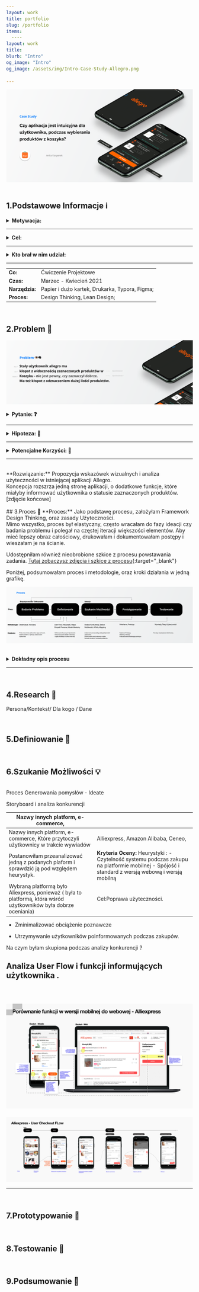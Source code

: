 ```yaml
---
layout: work
title: portfolio
slug: /portfolio
items:
  ----
layout: work
title: 
blurb: "Intro"
og_image: "Intro"
og_image: /assets/img/Intro-Case-Study-Allegro.png
      
---   
```


[![image-text markdown="1"](https://raw.githubusercontent.com/AnitakasperekUX/AnitakasperekUX.github.io/main/assets/img/Intro.png)](https://raw.githubusercontent.com/AnitakasperekUX/AnitakasperekUX.github.io/main/assets/img/Intro.png)
<br>
<br>
## 1.Podstawowe Informacje  ℹ️ 



<details><summary><b>Motywacja:</b></summary> Głównym czynnikiem, przez który zdecydowałam się na rozwiązanie tego tematu,było zaobserwowanie problemu w codziennym życiu, oraz wyłapanie błędu użytkownika,gdy ten używał aplikacji allegro.<br/>Kolejny czynnik, to niewielki zakres problemu, który wydał się optymalny i realny do przeanalizowania, dla kogoś początkującego.<br> Motywacją była też chęć sprawdzenia różnych UX-owych metod w praktyce i pokazanie procesu. <br></details>

---

<details><summary><b>Cel:</b></summary>Celem zadania było zebranie opinii i badanie rozwiązania pod względem zasad użyteczności. Natomiast celem końcowym, było zaprojektowanie propozycji która jest intuicyjna czy lepiej informuje użytkowników o ich działaniach.<br></details>

---

<details><summary><b>Kto brał w nim udział:</b></summary> Niestety tylko ja. Proces i wyniki konsultowałam 2 razy z projektantem spoza branży IT. <br>Do tego były jeszcze osoby z którymi przeprowadzałam wywiady.<br></details>

---


|                |                                                |
| :------------- | ---------------------------------------------- |
| **Co:**        | Ćwiczenie Projektowe                           |
| **Czas:**      | Marzec - Kwiecień 2021                         |
| **Narzędzia:** | Papier i dużo kartek, Drukarka, Typora, Figma; |
| **Proces:**    | Design Thinking, Lean Design;                  |


<br>


## 2.Problem 🔮

[![image-text markdown="1"](https://raw.githubusercontent.com/AnitakasperekUX/AnitakasperekUX.github.io/main/assets/img/Problem.png)](https://raw.githubusercontent.com/AnitakasperekUX/AnitakasperekUX.github.io/main/assets/img/Problem.png)
<br>


<details><summary><b>Pytanie: ❓</b></summary> Jak można rozwiązać problem braku dostarczenia niewystarczających informacji zwrotnych aplikacji i zapobiec generowania błędów ?<br> </details>


---

<details><summary><b>Hipoteza: 🤔</b></summary> Podczas wybierania przedmiotów z przepełnionego koszyka, użytkownik nie jest wystarczająco informowany o swoich działaniach.<br></details>


---

<details><summary><b>Potencjalne Korzyści: 🎉 </b></summary> Usprawnienie informacji wizualnych i interakcji, przyspieszy proces zakupowy i uniknie błędów użytkownika Poprzez dodanie wskazówek wizualne, poprawi się użyteczność aplikacji. Model Mentalny stałego użytkownika używającego wersji webowej, będzie spójniejszy.<br></details>

---
<br>
**Rozwiązanie:** Propozycja wskazówek wizualnych i analiza użyteczności w istniejącej aplikacji Allegro. <br>
Koncepcja rozszrza jedną stronę aplikacji, o dodatkowe funkcje, które miałyby informować użytkownika o statusie zaznaczonych produktów.
[zdjęcie końcowe]
<br>
<br>
## 3.Proces 🔄
**Proces:** Jako podstawę procesu, założyłam Framework Design Thinking, oraz zasady Użyteczności.<br> 
 Mimo wszystko, proces był elastyczny, często wracałam do fazy ideacji czy badania problemu i polegał na częstej iteracji
większości elementów. Aby mieć lepszy obraz całościowy, drukowałam i dokumentowałam postępy i wieszałam je na ścianie. 

Udostępniłam również nieobrobione szkice z procesu powstawania zadania.
[Tutaj zobaczysz zdjęcia i szkice z procesu](https://drive.google.com/drive/folders/1Jrn7BMb4GC7GlBkSpo0FqAbGpU1yLDKP?usp=sharing){:target="_blank"}
<br>

Poniżej, podsumowałam proces i metodologie, oraz kroki działania w jedną grafikę. 

[![image-text markdown="1"](https://raw.githubusercontent.com/AnitakasperekUX/AnitakasperekUX.github.io/main/assets/img/Process.png)](https://raw.githubusercontent.com/AnitakasperekUX/AnitakasperekUX.github.io/main/assets/img/Process.png)
<br><br>


<details><summary><b>Dokładny opis procesu</b></summary> 
  Strategia: 
  Aby proces nie zajął mi zbyt dużo czasu i był w miarę efektywny wobec wyznaczonych sobie celów - ograniczyłam fazę research[^1] do krótkich wywiadów, spostrzeżeń, hipotezy i przeprowadziłam test użyteczności na jednej osobie.
  <br> 
Zastanowiłam się również, jakimi metodami, mogłabym efektywnie uzyskać efekt, który byłby zadowalający (MVP),
dlatego zdecydowałam się głównie na metodologiach takich jak:
Mapa Empatii, User Flow, Analiza Heurystyczna i Konkurencji, Wireframe i Prototyp*

> * Z tym ostatnim ze względu na ograniczenie wiedzy miałam problem.

Zamiast skończyć Fazę Definiowania, przeszłam do szukania możliwości i rozrysowywania user flow i wireframeów. BYł to niestety błąd który wydłużył mi pracę i namieszał w procesie. 

Defniowanie artefaktów, zaczynałam od zebrania danych, informacji o metodach i notatek. Następnie przechodziłam do programu Figma. 
Proces:

Mimo wszystko poległam w fazie research. Zamiast od razu podsumować materiały, zbierałam jeszcze więcej materiału, ze względu że nie byłam zadowolona z użytych metod i szukałam lepszego rozwiązania.



Szukanie Możliwości - Szukałam odniesień u konkurencyjnych stron, których używały osoby i najbardziej przypominały Allegro. 

Prototypowanie - Tutaj koncept został dopracowany ze szkicu - szukałam jeszcze innych rozwiązań ale brakoało mi ciekawych pomysłów i zespołu z którym mogłabym wymieniać się pomysłami. 

Testowanie - Ta faze nie jest jeszcze skończona, feedback dopiero mam zamiar zebrać.</details>
 
 
-------
<br>


## 4.Research 🔮 

Persona/Kontekst/ Dla kogo / Dane 


<br>


## 5.Definiowanie 🔮


<br>


## 6.Szukanie Możliwości 💡

<br>
Proces Generowania pomysłów - Ideate 

Storyboard i analiza konkurencji 

| Nazwy innych platform, e-commerce,                           |                                                              |
| ------------------------------------------------------------ | ------------------------------------------------------------ |
| Nazwy innych platform, e-commerce, Które przytoczyli użytkownicy w trakcie wywiadów | Alliexpress, Amazon Alibaba, Ceneo,                          |
| Postanowiłam przeanalizować jedną z podanych plaform i sprawdzić ją pod względem heurystyk. | **Kryteria Oceny:** Heurystyki : - Czytelność systemu podczas zakupu na platformie mobilnej - Spójość i standard z wersją webową i wersją mobilną |
| Wybraną platformą było Aliexpress, ponieważ ( była to platformą, która wśród użytkowników była dobrze oceniania) | Cel:Poprawa użyteczności.                                    |

- Zminimalizować obciążenie poznawcze 

- Utrzymywanie użytkowników poinformowanych podczas zakupów.

Na czym byłam skupiona podczas analizy konkurencji ?

Analiza User Flow i funkcji informujących użytkownika .
---   
<br>

[![image-text markdown="1"](https://raw.githubusercontent.com/AnitakasperekUX/AnitakasperekUX.github.io/main/assets/img/Poro%CC%81wnanie%20wersji%20mobilnej%20do%20webowej%20-%20Alliexpress%20copy.png)](https://raw.githubusercontent.com/AnitakasperekUX/AnitakasperekUX.github.io/main/assets/img/Poro%CC%81wnanie%20wersji%20mobilnej%20do%20webowej%20-%20Alliexpress%20copy.png)
<br>
---  

[![image-text markdown="1"](https://raw.githubusercontent.com/AnitakasperekUX/AnitakasperekUX.github.io/main/assets/img/Frame%203461.png)](https://raw.githubusercontent.com/AnitakasperekUX/AnitakasperekUX.github.io/main/assets/img/Frame%203461.png)
<br>

---  

<br>


## 7.Prototypowanie 🔮

<br>


## 8.Testowanie  🔮


<br>

## 9.Podsumowanie  🔮



